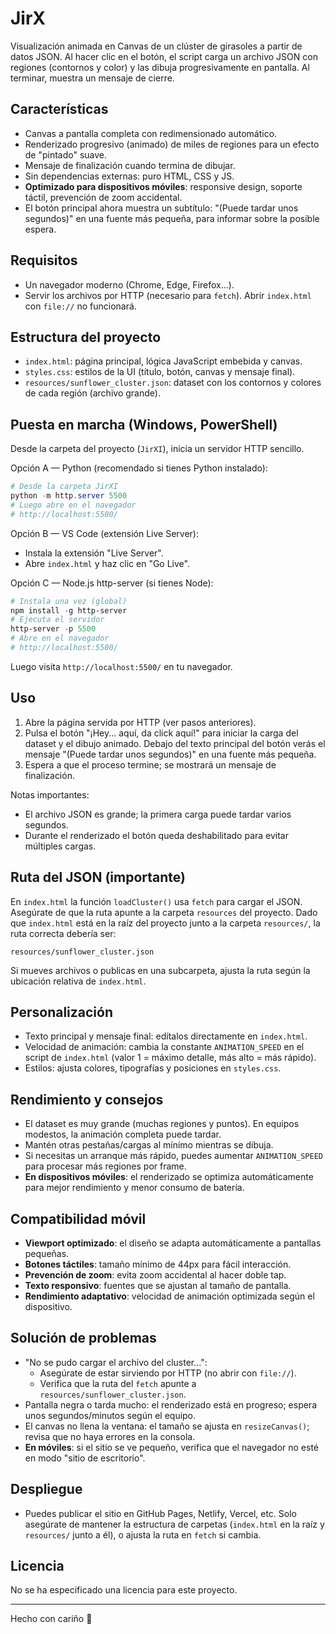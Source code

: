 # JirX

Visualización animada en Canvas de un clúster de girasoles a partir de datos JSON. Al hacer clic en el botón, el script carga un archivo JSON con regiones (contornos y color) y las dibuja progresivamente en pantalla. Al terminar, muestra un mensaje de cierre.

## Características
- Canvas a pantalla completa con redimensionado automático.
- Renderizado progresivo (animado) de miles de regiones para un efecto de "pintado" suave.
- Mensaje de finalización cuando termina de dibujar.
- Sin dependencias externas: puro HTML, CSS y JS.
- **Optimizado para dispositivos móviles**: responsive design, soporte táctil, prevención de zoom accidental.
- El botón principal ahora muestra un subtítulo: "(Puede tardar unos segundos)" en una fuente más pequeña, para informar sobre la posible espera.

## Requisitos
- Un navegador moderno (Chrome, Edge, Firefox...).
- Servir los archivos por HTTP (necesario para `fetch`). Abrir `index.html` con `file://` no funcionará.

## Estructura del proyecto
- `index.html`: página principal, lógica JavaScript embebida y canvas.
- `styles.css`: estilos de la UI (título, botón, canvas y mensaje final).
- `resources/sunflower_cluster.json`: dataset con los contornos y colores de cada región (archivo grande).

## Puesta en marcha (Windows, PowerShell)
Desde la carpeta del proyecto (`JirXI`), inicia un servidor HTTP sencillo.

Opción A — Python (recomendado si tienes Python instalado):
```powershell
# Desde la carpeta JirXI
python -m http.server 5500
# Luego abre en el navegador
# http://localhost:5500/
```

Opción B — VS Code (extensión Live Server):
- Instala la extensión "Live Server".
- Abre `index.html` y haz clic en "Go Live".

Opción C — Node.js http-server (si tienes Node):
```powershell
# Instala una vez (global)
npm install -g http-server
# Ejecuta el servidor
http-server -p 5500
# Abre en el navegador
# http://localhost:5500/
```

Luego visita `http://localhost:5500/` en tu navegador.

## Uso
1. Abre la página servida por HTTP (ver pasos anteriores).
2. Pulsa el botón "¡Hey... aquí, da click aquí!" para iniciar la carga del dataset y el dibujo animado. Debajo del texto principal del botón verás el mensaje "(Puede tardar unos segundos)" en una fuente más pequeña.
3. Espera a que el proceso termine; se mostrará un mensaje de finalización.

Notas importantes:
- El archivo JSON es grande; la primera carga puede tardar varios segundos.
- Durante el renderizado el botón queda deshabilitado para evitar múltiples cargas.

## Ruta del JSON (importante)
En `index.html` la función `loadCluster()` usa `fetch` para cargar el JSON. Asegúrate de que la ruta apunte a la carpeta `resources` del proyecto. Dado que `index.html` está en la raíz del proyecto junto a la carpeta `resources/`, la ruta correcta debería ser:

```
resources/sunflower_cluster.json
```

Si mueves archivos o publicas en una subcarpeta, ajusta la ruta según la ubicación relativa de `index.html`.

## Personalización
- Texto principal y mensaje final: edítalos directamente en `index.html`.
- Velocidad de animación: cambia la constante `ANIMATION_SPEED` en el script de `index.html` (valor 1 = máximo detalle, más alto = más rápido).
- Estilos: ajusta colores, tipografías y posiciones en `styles.css`.

## Rendimiento y consejos
- El dataset es muy grande (muchas regiones y puntos). En equipos modestos, la animación completa puede tardar.
- Mantén otras pestañas/cargas al mínimo mientras se dibuja.
- Si necesitas un arranque más rápido, puedes aumentar `ANIMATION_SPEED` para procesar más regiones por frame.
- **En dispositivos móviles**: el renderizado se optimiza automáticamente para mejor rendimiento y menor consumo de batería.

## Compatibilidad móvil
- **Viewport optimizado**: el diseño se adapta automáticamente a pantallas pequeñas.
- **Botones táctiles**: tamaño mínimo de 44px para fácil interacción.
- **Prevención de zoom**: evita zoom accidental al hacer doble tap.
- **Texto responsivo**: fuentes que se ajustan al tamaño de pantalla.
- **Rendimiento adaptativo**: velocidad de animación optimizada según el dispositivo.

## Solución de problemas
- "No se pudo cargar el archivo del cluster…": 
  - Asegúrate de estar sirviendo por HTTP (no abrir con `file://`).
  - Verifica que la ruta del `fetch` apunte a `resources/sunflower_cluster.json`.
- Pantalla negra o tarda mucho: el renderizado está en progreso; espera unos segundos/minutos según el equipo.
- El canvas no llena la ventana: el tamaño se ajusta en `resizeCanvas()`; revisa que no haya errores en la consola.
- **En móviles**: si el sitio se ve pequeño, verifica que el navegador no esté en modo "sitio de escritorio".

## Despliegue
- Puedes publicar el sitio en GitHub Pages, Netlify, Vercel, etc. Solo asegúrate de mantener la estructura de carpetas (`index.html` en la raíz y `resources/` junto a él), o ajusta la ruta en `fetch` si cambia.

## Licencia
No se ha especificado una licencia para este proyecto.

---
Hecho con cariño 💚
